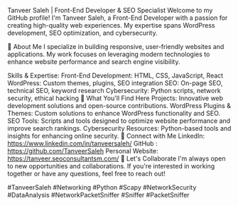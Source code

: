 Tanveer Saleh | Front-End Developer & SEO Specialist
Welcome to my GitHub profile! I'm Tanveer Saleh, a Front-End Developer with a passion for creating high-quality web experiences. My expertise spans WordPress development, SEO optimization, and cybersecurity.

🚀 About Me
I specialize in building responsive, user-friendly websites and applications. My work focuses on leveraging modern technologies to enhance website performance and search engine visibility.

Skills & Expertise:
Front-End Development: HTML, CSS, JavaScript, React
WordPress: Custom themes, plugins, SEO integration
SEO: On-page SEO, technical SEO, keyword research
Cybersecurity: Python scripts, network security, ethical hacking
📂 What You'll Find Here
Projects: Innovative web development solutions and open-source contributions.
WordPress Plugins & Themes: Custom solutions to enhance WordPress functionality and SEO.
SEO Tools: Scripts and tools designed to optimize website performance and improve search rankings.
Cybersecurity Resources: Python-based tools and insights for enhancing online security.
🌟 Connect with Me
LinkedIn: https://www.linkedin.com/in/tanveersaleh/
GitHub : https://github.com/TanveerSaleh
Personal Website: https://tanveer.seoconsultantsm.com/
🤝 Let's Collaborate
I'm always open to new opportunities and collaborations. If you're interested in working together or have any questions, feel free to reach out!

#TanveerSaleh #Networking #Python #Scapy #NetworkSecurity #DataAnalysis #NetworkPacketSniffer
#Sniffer #PacketSniffer

